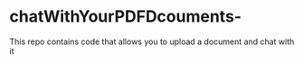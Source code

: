 # chatWithYourPDFDcouments-
This repo contains code that allows you to upload a document and chat with it
